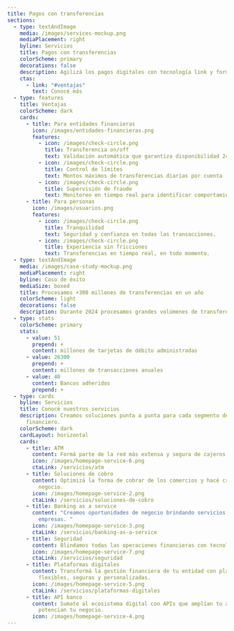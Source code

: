 ```yaml
---
title: Pagos con transferencias
sections:
  - type: textAndImage
    media: /images/services-mockup.png
    mediaPlacement: right
    byline: Servicios
    title: Pagos con transferencias
    colorScheme: primary
    decorations: false
    description: Agilizá los pagos digitales con tecnología link y formá parte de nuestro ecosistema.
    ctas:
      - link: "#ventajas"
        text: Conocé más
  - type: features
    title: Ventajas
    colorScheme: dark
    cards:
      - title: Para entidades financieras
        icon: /images/entidades-financieras.png
        features:
          - icon: /images/check-circle.png
            title: Transferencia on/off
            text: Validación automática que garantiza disponibilidad 24/7 del servicio.
          - icon: /images/check-circle.png
            title: Control de límites
            text: Montos máximos de transferencias diarias por cuenta  para prevenir estafas y errores.
          - icon: /images/check-circle.png
            title: Supervisión de fraude
            text: Monitoreo en tiempo real para identificar comportamientos sospechosos.
      - title: Para personas
        icon: /images/usuarios.png
        features:
          - icon: /images/check-circle.png
            title: Tranquilidad
            text: Seguridad y confianza en todas las transacciones.
          - icon: /images/check-circle.png
            title: Experiencia sin fricciones
            text: Transferencias en tiempo real, en todo momento.
  - type: textAndImage
    media: /images/case-study-mockup.png
    mediaPlacement: right
    byline: Caso de éxito
    mediaSize: boxed
    title: Procesamos +300 millones de transferencias en un año
    colorScheme: light
    decorations: false
    description: Durante 2024 procesamos grandes volúmenes de transferencias, siendo un socio clave para que entidades financieras y empresas optimicen sus pagos.
  - type: stats
    colorScheme: primary
    stats:
      - value: 51
        prepend: +
        content: millones de tarjetas de débito administradas
      - value: 26300
        prepend: +
        content: millones de transacciones anuales
      - value: 40
        content: Bancos adheridos
        prepend: +
  - type: cards
    byline: Servicios
    title: Conocé nuestros servicios
    description: Creamos soluciones punta a punta para cada segmento del ecosistema
      financiero.
    colorScheme: dark
    cardLayout: horizontal
    cards:
      - title: ATM
        content: Formá parte de la red más extensa y segura de cajeros de todo el país.
        icon: /images/homepage-service-6.png
        ctaLink: /servicios/atm
      - title: Soluciones de cobro
        content: Optimizá la forma de cobrar de los comercios y hacé crecer cada
          negocio.
        icon: /images/homepage-service-2.png
        ctaLink: /servicios/soluciones-de-cobro
      - title: Banking as a service
        content: "Creamos oportunidades de negocio brindando servicios a bancos y
          empresas. "
        icon: /images/homepage-service-3.png
        ctaLink: /servicios/banking-as-a-service
      - title: Seguridad
        content: Blindamos todas las operaciones financieras con tecnología de punta y estándares globales.
        icon: /images/homepage-service-7.png
        ctaLink: /servicios/seguridad
      - title: Plataformas digitales
        content: Transformá la gestión financiera de tu entidad con plataformas
          flexibles, seguras y personalizadas.
        icon: /images/homepage-service-5.png
        ctaLink: /servicios/plataformas-digitales
      - title: API banco
        content: Sumate al ecosistema digital con APIs que amplían tu alcance y
          potencian tu negocio.
        icon: /images/homepage-service-4.png
---
```

